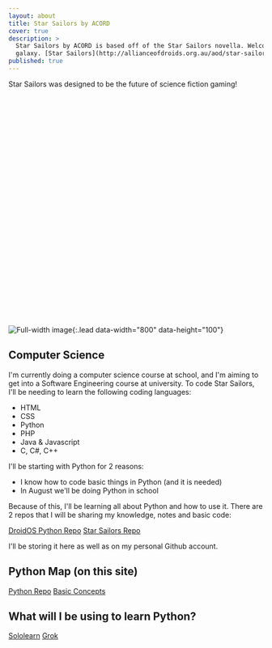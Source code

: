 ```yaml
---
layout: about
title: Star Sailors by ACORD
cover: true
description: >
  Star Sailors by ACORD is based off of the Star Sailors novella. Welcome to our
  galaxy. [Star Sailors](http://allianceofdroids.org.au/aod/star-sailors-embed/)
published: true
---
```


Star Sailors was designed to be the future of science fiction gaming!

<div class="codegena_iframe" data-src="https://allianceofdroids.org.au" style="height:441px;width:750px;" data-responsive="true" data-img="https://blog.allianceofdroids.org.au/wp-content/uploads/2019/02/ACORD.v1.png" data-css="background:url('//codegena.com/wp-content/uploads/2015/09/loading.gif') white center center no-repeat;border:0px;"></div><script src="https://rawgit.com/shaneapen/Codegena/master/async-iframe.js"></script>

![Full-width image](https://preview.redd.it/33a10dy7mmm21.jpg?width=640&crop=smart&auto=webp&s=782c2c499e319204b45d53610a38ff175a06f722){:.lead data-width="800" data-height="100"}

## Computer Science

I'm currently doing a computer science course at school, and I'm aiming to get into a Software Engineering course at university. To code Star Sailors, I'll be needing to learn the following coding languages:

* HTML
* CSS
* Python
* PHP
* Java & Javascript
* C, C#, C++

I'll be starting with Python for 2 reasons:

* I know how to code basic things in Python (and it is needed)
* In August we'll be doing Python in school

Because of this, I'll be learning all about Python and how to use it. There are 2 repos that I will be sharing my knowledge, notes and basic code:

[DroidOS Python Repo](http://irisdroidology.github.io/droidos-python)
[Star Sailors Repo](http://acord-robotics.github.io/starsailors/python/)

I'll be storing it here as well as on my personal Github account.

## Python Map (on this site)
[Python Repo](http://acord-robotics.github.io/starsailors/python)
[Basic Concepts](http://acord-robotics.github.io/starsailors/basicconcepts)

## What will I be using to learn Python?
[Sololearn](http://sololearn.com)
[Grok](http://groklearning.com)
